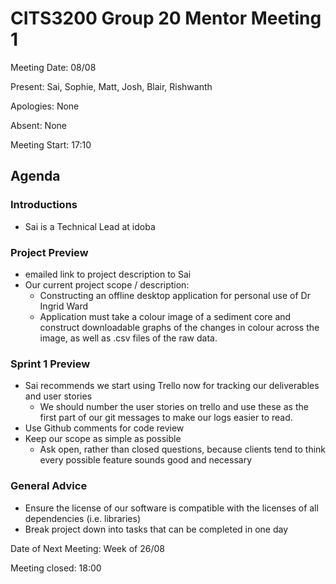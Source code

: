 # CITS3200 Group 20 Mentor Meeting 1

Meeting Date: 08/08

Present: Sai, Sophie, Matt, Josh, Blair, Rishwanth

Apologies: None

Absent: None


Meeting Start: 17:10


## Agenda

### Introductions
- Sai is a Technical Lead at idoba

### Project Preview
- emailed link to project description to Sai
- Our current project scope / description:
    - Constructing an offline desktop application for personal use of Dr Ingrid Ward
    - Application must take a colour image of a sediment core and construct downloadable graphs of the changes in colour across the image, as well as .csv files of the raw data.

### Sprint 1 Preview
- Sai recommends we start using Trello now for tracking our deliverables and user stories
    - We should number the user stories on trello and use these as the first part of our git messages to make our logs easier to read.
- Use Github comments for code review
- Keep our scope as simple as possible
    - Ask open, rather than closed questions, because clients tend to think every possible feature sounds good and necessary

### General Advice
- Ensure the license of our software is compatible with the licenses of all dependencies (i.e. libraries)
- Break project down into tasks that can be completed in one day

Date of Next Meeting: Week of 26/08

Meeting closed: 18:00
